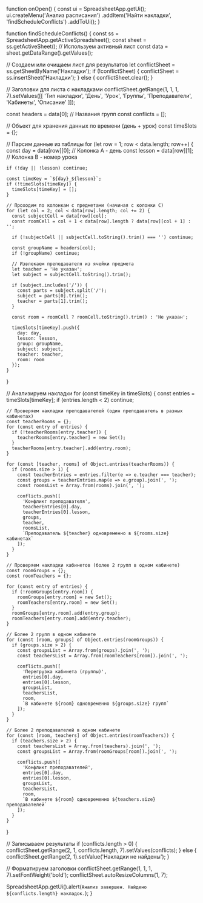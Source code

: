 function onOpen() {
  const ui = SpreadsheetApp.getUi();
  ui.createMenu('Анализ расписания')
    .addItem('Найти накладки', 'findScheduleConflicts')
    .addToUi();
}

function findScheduleConflicts() {
  const ss = SpreadsheetApp.getActiveSpreadsheet();
  const sheet = ss.getActiveSheet(); // Используем активный лист
  const data = sheet.getDataRange().getValues();
  
  // Создаем или очищаем лист для результатов
  let conflictSheet = ss.getSheetByName('Накладки');
  if (!conflictSheet) {
    conflictSheet = ss.insertSheet('Накладки');
  } else {
    conflictSheet.clear();
  }
  
  // Заголовки для листа с накладками
  conflictSheet.getRange(1, 1, 1, 7).setValues([[
    'Тип накладки', 'День', 'Урок', 'Группы', 'Преподаватели', 'Кабинеты', 'Описание'
  ]]);
  
  const headers = data[0]; // Названия групп
  const conflicts = [];
  
  // Объект для хранения данных по времени (день + урок)
  const timeSlots = {};
  
  // Парсим данные из таблицы
  for (let row = 1; row < data.length; row++) {
    const day = data[row][0]; // Колонка A - день
    const lesson = data[row][1]; // Колонка B - номер урока
    
    if (!day || !lesson) continue;
    
    const timeKey = `${day}_${lesson}`;
    if (!timeSlots[timeKey]) {
      timeSlots[timeKey] = [];
    }
    
    // Проходим по колонкам с предметами (начиная с колонки C)
    for (let col = 2; col < data[row].length; col += 2) {
      const subjectCell = data[row][col];
      const roomCell = col + 1 < data[row].length ? data[row][col + 1] : '';
      
      if (!subjectCell || subjectCell.toString().trim() === '') continue;
      
      const groupName = headers[col];
      if (!groupName) continue;
      
      // Извлекаем преподавателя из ячейки предмета
      let teacher = 'Не указан';
      let subject = subjectCell.toString().trim();
      
      if (subject.includes('/')) {
        const parts = subject.split('/');
        subject = parts[0].trim();
        teacher = parts[1].trim();
      }
      
      const room = roomCell ? roomCell.toString().trim() : 'Не указан';
      
      timeSlots[timeKey].push({
        day: day,
        lesson: lesson,
        group: groupName,
        subject: subject,
        teacher: teacher,
        room: room
      });
    }
  }
  
  // Анализируем накладки
  for (const timeKey in timeSlots) {
    const entries = timeSlots[timeKey];
    if (entries.length < 2) continue;
    
    // Проверяем накладки преподавателей (один преподаватель в разных кабинетах)
    const teacherRooms = {};
    for (const entry of entries) {
      if (!teacherRooms[entry.teacher]) {
        teacherRooms[entry.teacher] = new Set();
      }
      teacherRooms[entry.teacher].add(entry.room);
    }
    
    for (const [teacher, rooms] of Object.entries(teacherRooms)) {
      if (rooms.size > 1) {
        const teacherEntries = entries.filter(e => e.teacher === teacher);
        const groups = teacherEntries.map(e => e.group).join(', ');
        const roomsList = Array.from(rooms).join(', ');
        
        conflicts.push([
          'Конфликт преподавателя',
          teacherEntries[0].day,
          teacherEntries[0].lesson,
          groups,
          teacher,
          roomsList,
          `Преподаватель ${teacher} одновременно в ${rooms.size} кабинетах`
        ]);
      }
    }
    
    // Проверяем накладки кабинетов (более 2 групп в одном кабинете)
    const roomGroups = {};
    const roomTeachers = {};
    
    for (const entry of entries) {
      if (!roomGroups[entry.room]) {
        roomGroups[entry.room] = new Set();
        roomTeachers[entry.room] = new Set();
      }
      roomGroups[entry.room].add(entry.group);
      roomTeachers[entry.room].add(entry.teacher);
    }
    
    // Более 2 групп в одном кабинете
    for (const [room, groups] of Object.entries(roomGroups)) {
      if (groups.size > 2) {
        const groupsList = Array.from(groups).join(', ');
        const teachersList = Array.from(roomTeachers[room]).join(', ');
        
        conflicts.push([
          'Перегрузка кабинета (группы)',
          entries[0].day,
          entries[0].lesson,
          groupsList,
          teachersList,
          room,
          `В кабинете ${room} одновременно ${groups.size} групп`
        ]);
      }
    }
    
    // Более 2 преподавателей в одном кабинете
    for (const [room, teachers] of Object.entries(roomTeachers)) {
      if (teachers.size > 2) {
        const teachersList = Array.from(teachers).join(', ');
        const groupsList = Array.from(roomGroups[room]).join(', ');
        
        conflicts.push([
          'Конфликт преподавателей',
          entries[0].day,
          entries[0].lesson,
          groupsList,
          teachersList,
          room,
          `В кабинете ${room} одновременно ${teachers.size} преподавателей`
        ]);
      }
    }
  }
  
  // Записываем результаты
  if (conflicts.length > 0) {
    conflictSheet.getRange(2, 1, conflicts.length, 7).setValues(conflicts);
  } else {
    conflictSheet.getRange(2, 1).setValue('Накладки не найдены');
  }
  
  // Форматируем заголовки
  conflictSheet.getRange(1, 1, 1, 7).setFontWeight('bold');
  conflictSheet.autoResizeColumns(1, 7);
  
  SpreadsheetApp.getUi().alert(`Анализ завершен. Найдено ${conflicts.length} накладок.`);
}

